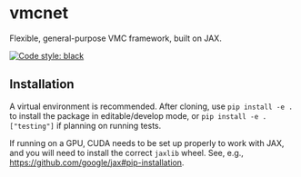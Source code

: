 # vmcnet
Flexible, general-purpose VMC framework, built on JAX.

[![Code style: black](https://img.shields.io/badge/code%20style-black-000000.svg)](https://github.com/psf/black)

## Installation

A virtual environment is recommended. After cloning, use `pip install -e .` to install the package in editable/develop mode, or `pip install -e .["testing"]` if planning on running tests.

If running on a GPU, CUDA needs to be set up properly to work with JAX, and you will need to install the correct `jaxlib` wheel. See, e.g., https://github.com/google/jax#pip-installation.